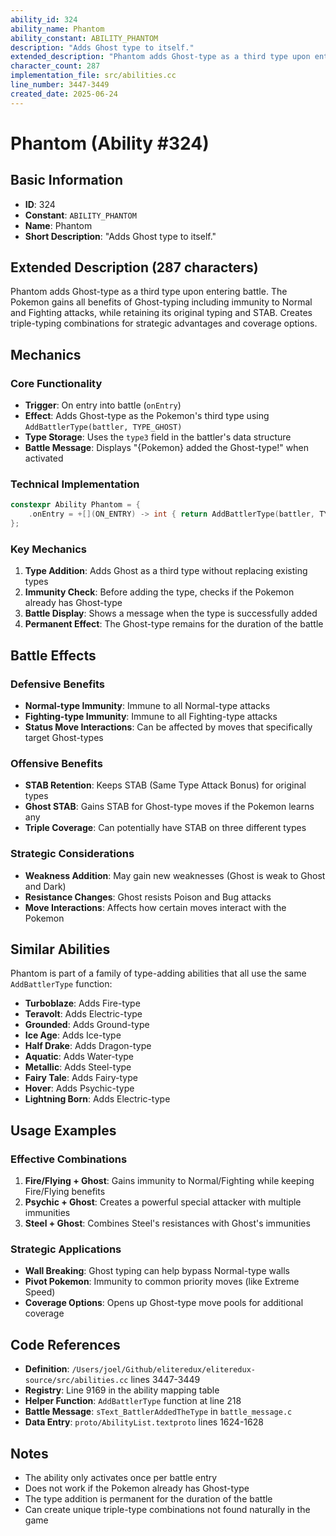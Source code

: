 ```yaml
---
ability_id: 324
ability_name: Phantom
ability_constant: ABILITY_PHANTOM
description: "Adds Ghost type to itself."
extended_description: "Phantom adds Ghost-type as a third type upon entering battle. The Pokemon gains all benefits of Ghost-typing including immunity to Normal and Fighting attacks, while retaining its original typing and STAB. Creates triple-typing combinations for strategic advantages and coverage options."
character_count: 287
implementation_file: src/abilities.cc
line_number: 3447-3449
created_date: 2025-06-24
---
```


# Phantom (Ability #324)

## Basic Information
- **ID**: 324
- **Constant**: `ABILITY_PHANTOM`
- **Name**: Phantom
- **Short Description**: "Adds Ghost type to itself."

## Extended Description (287 characters)
Phantom adds Ghost-type as a third type upon entering battle. The Pokemon gains all benefits of Ghost-typing including immunity to Normal and Fighting attacks, while retaining its original typing and STAB. Creates triple-typing combinations for strategic advantages and coverage options.

## Mechanics

### Core Functionality
- **Trigger**: On entry into battle (`onEntry`)
- **Effect**: Adds Ghost-type as the Pokemon's third type using `AddBattlerType(battler, TYPE_GHOST)`
- **Type Storage**: Uses the `type3` field in the battler's data structure
- **Battle Message**: Displays "{Pokemon} added the Ghost-type!" when activated

### Technical Implementation
```cpp
constexpr Ability Phantom = {
    .onEntry = +[](ON_ENTRY) -> int { return AddBattlerType(battler, TYPE_GHOST); },
};
```

### Key Mechanics
1. **Type Addition**: Adds Ghost as a third type without replacing existing types
2. **Immunity Check**: Before adding the type, checks if the Pokemon already has Ghost-type
3. **Battle Display**: Shows a message when the type is successfully added
4. **Permanent Effect**: The Ghost-type remains for the duration of the battle

## Battle Effects

### Defensive Benefits
- **Normal-type Immunity**: Immune to all Normal-type attacks
- **Fighting-type Immunity**: Immune to all Fighting-type attacks
- **Status Move Interactions**: Can be affected by moves that specifically target Ghost-types

### Offensive Benefits
- **STAB Retention**: Keeps STAB (Same Type Attack Bonus) for original types
- **Ghost STAB**: Gains STAB for Ghost-type moves if the Pokemon learns any
- **Triple Coverage**: Can potentially have STAB on three different types

### Strategic Considerations
- **Weakness Addition**: May gain new weaknesses (Ghost is weak to Ghost and Dark)
- **Resistance Changes**: Ghost resists Poison and Bug attacks
- **Move Interactions**: Affects how certain moves interact with the Pokemon

## Similar Abilities
Phantom is part of a family of type-adding abilities that all use the same `AddBattlerType` function:

- **Turboblaze**: Adds Fire-type
- **Teravolt**: Adds Electric-type  
- **Grounded**: Adds Ground-type
- **Ice Age**: Adds Ice-type
- **Half Drake**: Adds Dragon-type
- **Aquatic**: Adds Water-type
- **Metallic**: Adds Steel-type
- **Fairy Tale**: Adds Fairy-type
- **Hover**: Adds Psychic-type
- **Lightning Born**: Adds Electric-type

## Usage Examples

### Effective Combinations
1. **Fire/Flying + Ghost**: Gains immunity to Normal/Fighting while keeping Fire/Flying benefits
2. **Psychic + Ghost**: Creates a powerful special attacker with multiple immunities
3. **Steel + Ghost**: Combines Steel's resistances with Ghost's immunities

### Strategic Applications
- **Wall Breaking**: Ghost typing can help bypass Normal-type walls
- **Pivot Pokemon**: Immunity to common priority moves (like Extreme Speed)
- **Coverage Options**: Opens up Ghost-type move pools for additional coverage

## Code References
- **Definition**: `/Users/joel/Github/eliteredux/eliteredux-source/src/abilities.cc` lines 3447-3449
- **Registry**: Line 9169 in the ability mapping table
- **Helper Function**: `AddBattlerType` function at line 218
- **Battle Message**: `sText_BattlerAddedTheType` in `battle_message.c`
- **Data Entry**: `proto/AbilityList.textproto` lines 1624-1628

## Notes
- The ability only activates once per battle entry
- Does not work if the Pokemon already has Ghost-type
- The type addition is permanent for the duration of the battle
- Can create unique triple-type combinations not found naturally in the game